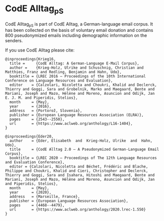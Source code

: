 # CodE Alltag<sub>pS</sub>

CodE Alltag<sub>pS</sub> is part of CodE Alltag, a German-language email corpus. It has been collected on the basis of voluntary email donation and contains 800 pseudonymized emails including demographic information on the senders.


If you use CodE Alltag please cite:

```
@inproceedings{Krieg16,
  title =     {CodE Alltag: A German-Language E-Mail Corpus},
  author =    {Krieg-Holz, Ulrike and Schuschnig, Christian and Matthies, Franz and Redling, Benjamin and Hahn, Udo},
  booktitle = {LREC 2016 — Proceedings of the 10th International Conference on Language Resources and Evaluation},
  editor    = {Calzolari, Nicoletta and Choukri, Khalid and Declerck, Thierry and Goggi, Sara and Grobelnik, Marko and Maegaard, Bente and Mariani, Joseph and Mazo, Hélène and Moreno, Asuncion and Odijk, Jan E. J. M. and Piperidis, Stelios},
  month     = {May},
  year      = {2016},
  address   = {Portorož, Slovenia},
  publisher = {European Language Resources Association (ELRA)},
  pages     = {2543--2550},
  url       = {https://www.aclweb.org/anthology/L16-1404},
}

@inproceedings{Eder20,
  author    = {Eder, Elisabeth  and  Krieg-Holz, Ulrike  and  Hahn, Udo},
  title     = {CodE Alltag 2.0 — A Pseudonymized German-Language Email Corpus},
  booktitle = {LREC 2020 — Proceedings of The 12th Language Resources and Evaluation Conference},
  editor = {Calzolari, Nicoletta and Béchet, Frédéric and Blache, Philippe and Choukri, Khalid and Cieri, Christopher and Declerck, Thierry and Goggi, Sara and Isahara, Hitoshi and Maegaard, Bente and Mariani, Joseph and Mazo, Hélène and Moreno, Asuncion and Odijk, Jan and Piperidis, Stelios},
  month     = {May},
  year      = {2020},
  address   = {Marseille, France},
  publisher = {European Language Resources Association},
  pages     = {4468--4479},
  url       = {https://www.aclweb.org/anthology/2020.lrec-1.550}
}
```
